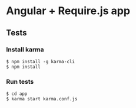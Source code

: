 # Angular + Require.js app

## Tests
### Install karma
```
$ npm install -g karma-cli
$ npm install
```

### Run tests
```
$ cd app
$ karma start karma.conf.js
```
